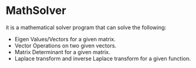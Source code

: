 # MathSolver
it is a mathematical solver program that can solve the following:
- Eigen Values/Vectors for a given matrix. 
- Vector Operations on two given vectors. 
- Matrix Determinant for a given matrix. 
- Laplace transform and inverse Laplace transform for a given function.
